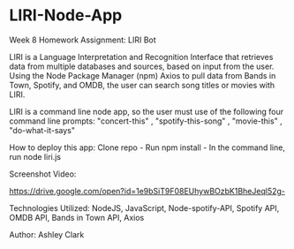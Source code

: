 # LIRI-Node-App
Week 8 Homework Assignment: LIRI Bot


LIRI is a Language Interpretation and Recognition Interface that retrieves data from multiple databases and sources, based on input from the user. Using the Node Package Manager (npm) Axios to pull data from Bands in Town, Spotify, and OMDB, the user can search song titles or movies with LIRI.

LIRI is a command line node app, so the user must use of the following four command line prompts:
"concert-this" , "spotify-this-song" , "movie-this" , "do-what-it-says"

How to deploy this app:
Clone repo -
Run npm install -
In the command line, run node liri.js <one of the prompts from above>
 

Screenshot Video:

https://drive.google.com/open?id=1e9bSiT9F08EUhywBOzbK1BheJeql52g-


Technologies Utilized:
NodeJS,
JavaScript,
Node-spotify-API,
Spotify API,
OMDB API,
Bands in Town API,
Axios


Author:
Ashley Clark
